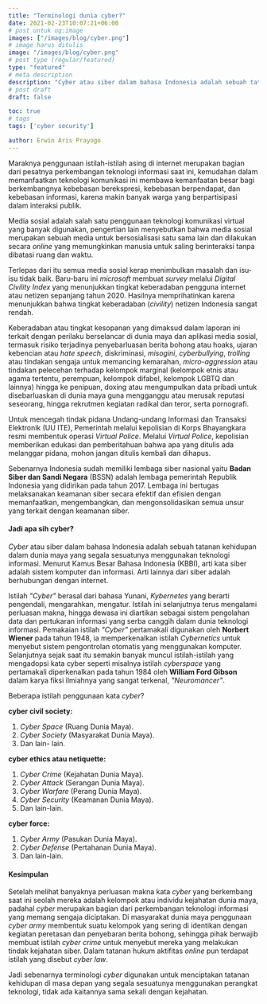 ```yaml
---
title: "Terminologi dunia cyber?"
date: 2021-02-23T10:07:21+06:00
# post untuk og:image
images: ["/images/blog/cyber.png"]
# image harus ditulis 
image: "/images/blog/cyber.png"
# post type (regular/featured)
type: "featured"
# meta description
description: "Cyber atau siber dalam bahasa Indonesia adalah sebuah tatanan kehidupan dalam dunia maya yang segala sesuatunya menggunakan teknologi informasi."
# post draft
draft: false

toc: true
# tags
tags: ['cyber security']

author: Erwin Aris Prayogo
---
```



Maraknya penggunaan istilah-istilah asing di internet merupakan bagian dari pesatnya perkembangan teknologi informasi saat ini, kemudahan dalam memanfaatkan teknologi komunikasi ini membawa kemanfaatan besar bagi berkembangnya kebebasan berekspresi, kebebasan berpendapat, dan kebebasan informasi, karena makin banyak warga yang berpartisipasi dalam interaksi publik.

Media sosial adalah salah satu penggunaan teknologi komunikasi virtual yang banyak digunakan, pengertian lain menyebutkan bahwa media sosial merupakan sebuah media untuk bersosialisasi satu sama lain dan dilakukan secara _online_ yang memungkinkan manusia untuk saling berinteraksi tanpa dibatasi ruang dan waktu.

Terlepas dari itu semua media sosial kerap menimbulkan masalah dan isu-isu tidak baik. Baru-baru ini _microsoft_ membuat _survey_ melalui _Digital Civility Index_ yang menunjukkan tingkat keberadaban pengguna internet atau netizen sepanjang tahun 2020. Hasilnya memprihatinkan karena menunjukkan bahwa tingkat keberadaban (_civility_) netizen Indonesia sangat rendah.

Keberadaban atau tingkat kesopanan yang dimaksud dalam laporan ini terkait dengan perilaku berselancar di dunia maya dan aplikasi media sosial, termasuk risiko terjadinya penyebarluasan berita bohong atau hoaks, ujaran kebencian atau _hate speech_, diskriminasi, _misogini_, _cyberbullying_, _trolling_ atau tindakan sengaja untuk memancing kemarahan, _micro-aggression_ atau tindakan pelecehan terhadap kelompok marginal (kelompok etnis atau agama tertentu, perempuan, kelompok difabel, kelompok LGBTQ dan lainnya) hingga ke penipuan, doxing atau mengumpulkan data pribadi untuk disebarluaskan di dunia maya guna mengganggu atau merusak reputasi seseorang, hingga rekrutmen kegiatan radikal dan teror, serta pornografi.

Untuk mencegah tindak pidana Undang-undang Informasi dan Transaksi Elektronik (UU ITE), Pemerintah melalui kepolisian di Korps Bhayangkara resmi membentuk operasi _Virtual Police_. Melalui _Virtual Police_, kepolisian memberikan edukasi dan pemberitahuan bahwa apa yang ditulis ada melanggar pidana, mohon jangan ditulis kembali dan dihapus.

Sebenarnya Indonesia sudah memiliki lembaga siber nasional yaitu **Badan Siber dan Sandi Negara** (BSSN) adalah lembaga pemerintah Republik Indonesia yang didirikan pada tahun 2017. Lembaga ini bertugas melaksanakan keamanan siber secara efektif dan efisien dengan memanfaatkan, mengembangkan, dan mengonsolidasikan semua unsur yang terkait dengan keamanan siber.

#### Jadi apa sih cyber?

_Cyber_ atau siber dalam bahasa Indonesia adalah sebuah tatanan kehidupan dalam dunia maya yang segala sesuatunya menggunakan teknologi informasi. Menurut Kamus Besar Bahasa Indonesia (KBBI), arti kata siber adalah sistem komputer dan informasi. Arti lainnya dari siber adalah berhubungan dengan internet.

Istilah _"Cyber"_ berasal dari bahasa Yunani, _Kybernetes_ yang berarti pengendali, mengarahkan, mengatur. Istilah ini selanjutnya terus mengalami perluasan makna, hingga dewasa ini diartikan sebagai sistem pengolahan data dan pertukaran informasi yang serba canggih dalam dunia teknologi informasi. Pemakaian istilah _"Cyber"_ pertamakali digunakan oleh **Norbert Wiener** pada tahun 1948, ia memperkenalkan istilah _Cybernetics_ untuk menyebut sistem pengontrolan otomatis yang menggunakan komputer. Selanjutnya sejak saat itu semakin banyak muncul istilah-istilah yang mengadopsi kata cyber seperti misalnya istilah _cyberspace_ yang pertamakali diperkenalkan pada tahun 1984 oleh **William Ford Gibson** dalam karya fiksi ilmiahnya yang sangat terkenal, _"Neuromancer"_.

Beberapa istilah penggunaan kata _cyber_?

**cyber civil society:**
1. _Cyber Space_ (Ruang Dunia Maya).
2. _Cyber Society_ (Masyarakat Dunia Maya).
3. Dan lain- lain.

**cyber ethics atau netiquette:**
1. _Cyber Crime_ (Kejahatan Dunia Maya).
2. _Cyber Attack_ (Serangan Dunia Maya).
3. _Cyber Warfare_ (Perang Dunia Maya).
4. _Cyber Security_ (Keamanan Dunia Maya).
5. Dan lain-lain.

**cyber force:**
1. _Cyber Army_ (Pasukan Dunia Maya).
2. _Cyber Defense_ (Pertahanan Dunia Maya).
3. Dan lain-lain.

#### Kesimpulan

Setelah melihat banyaknya perluasan makna kata _cyber_ yang berkembang saat ini seolah mereka adalah kelompok atau individu kejahatan dunia maya, padahal _cyber_ merupakan bagian dari perkembangan teknologi informasi yang memang sengaja diciptakan. Di masyarakat dunia maya penggunaan _cyber army_ membentuk suatu kelompok yang sering di identikan dengan kegiatan peretasan dan penyebaran berita bohong, sehingga pihak berwajib membuat istilah _cyber crime_ untuk menyebut mereka yang melakukan tindak kejahatan siber. Dalam tatanan hukum aktifitas _online_ pun terdapat istilah yang disebut _cyber law_.

Jadi sebenarnya terminologi _cyber_ digunakan untuk menciptakan tatanan kehidupan di masa depan yang segala sesuatunya menggunakan perangkat teknologi, tidak ada kaitannya sama sekali dengan kejahatan.
